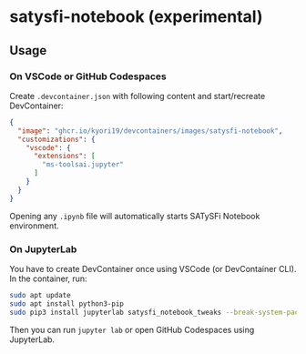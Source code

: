 # satysfi-notebook (experimental)

## Usage

### On VSCode or GitHub Codespaces

Create `.devcontainer.json` with following content and start/recreate DevContainer:

```json
{
  "image": "ghcr.io/kyori19/devcontainers/images/satysfi-notebook",
  "customizations": {
    "vscode": {
      "extensions": [
        "ms-toolsai.jupyter"
      ]
    }
  }
}
```

Opening any `.ipynb` file will automatically starts SATySFi Notebook environment.

### On JupyterLab

You have to create DevContainer once using VSCode (or DevContainer CLI).
In the container, run:

```sh
sudo apt update
sudo apt install python3-pip
sudo pip3 install jupyterlab satysfi_notebook_tweaks --break-system-packages
```

Then you can run `jupyter lab` or open GitHub Codespaces using JupyterLab.
